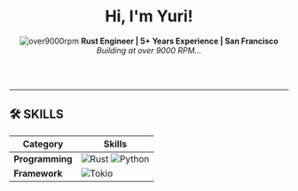 <div align="center">

# Hi, I'm Yuri!

![over9000rpm](https://img.shields.io/badge/over9000rpm-000000?style=flat&logo=github&logoColor=white)
**Rust Engineer | 5+ Years Experience | San Francisco**
*Building at over 9000 RPM...*

</div>

<br><br>

---

## 🛠 **SKILLS**

| Category     | Skills |
|--------------|--------|
| **Programming** | ![Rust](https://img.shields.io/badge/Rust-000000?style=flat-square&logo=rust&logoColor=DEA584) ![Python](https://img.shields.io/badge/Python-3776AB?style=flat-square&logo=python&logoColor=white) |
| **Framework** | ![Tokio](https://img.shields.io/badge/Tokio-66B3FF?style=flat-square&logo=rust&logoColor=white) |
